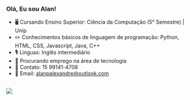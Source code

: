 ### Olá, Eu sou Alan! 

- 🖥️ Cursando Ensino Superior: Ciência da Computação (5° Semestre) | Unip
- ✏️ Conhecimentos básicos de linguagem de programação: Python, HTML, CSS, Javascript, Java, C++
- 🎙️ Linguas: Inglês intermediário 
- 📝 Procurando emprego na área de tecnologia
- 📱 Contato: 15 99141-4708
- 📧 Email: alanpalexandre@outlook.com

<div style="display": "inline-block"><br>
  <a href = "https://www.linkedin.com/in/alan-pereira-da-silva-alexandre-13b524243/" target = "_blank"><img src = "https://img.shields.io/badge/LinkedIn-0077B5?style=for-the-badge&logo=linkedin&logoColor=white">
</div>
